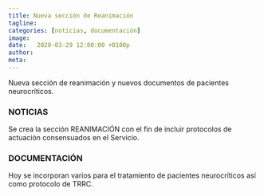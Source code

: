 ```yaml
---
title: Nueva sección de Reanimación
tagline: 
categories: [noticias, documentación]
image: 
date:   2020-03-29 12:00:00 +0100p
author: 
meta: 
---
```

Nueva sección de reanimación y nuevos documentos de pacientes neurocríticos.
<!--more-->
### NOTICIAS

Se crea la sección REANIMACIÓN con el fin de incluir protocolos de actuación consensuados en el Servicio.

### DOCUMENTACIÓN

Hoy se incorporan varios para el tratamiento de pacientes neurocríticos así como protocolo de TRRC.
